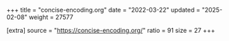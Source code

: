 +++
title = "concise-encoding.org"
date = "2022-03-22"
updated = "2025-02-08"
weight = 27577

[extra]
source = "https://concise-encoding.org/"
ratio = 91
size = 27
+++
